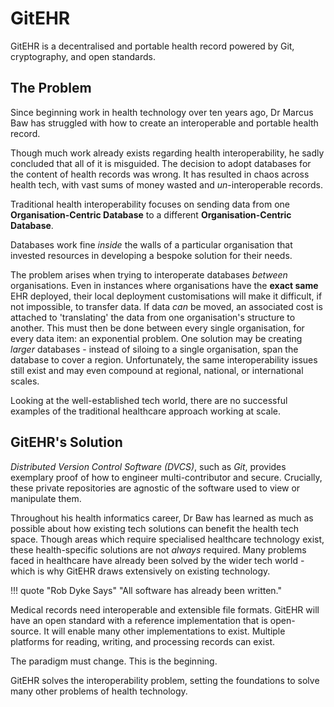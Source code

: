 # GitEHR

GitEHR is a decentralised and portable health record powered by Git, cryptography, and open standards.

## The Problem

Since beginning work in health technology over ten years ago, Dr Marcus Baw has struggled with how to create an interoperable and portable health record.

Though much work already exists regarding health interoperability, he sadly concluded that all of it is misguided. The decision to adopt databases for the content of health records was wrong. It has resulted in chaos across health tech, with vast sums of money wasted and *un*-interoperable records.

Traditional health interoperability focuses on sending data from one **Organisation-Centric Database** to a different **Organisation-Centric Database**.

Databases work fine *inside* the walls of a particular organisation that invested resources in developing a bespoke solution for their needs.

The problem arises when trying to interoperate databases *between* organisations. Even in instances where organisations have the **exact same** EHR deployed, their local deployment customisations will make it difficult, if not impossible, to transfer data. If data *can* be moved, an associated cost is attached to 'translating' the data from one organisation's structure to another. This must then be done between every single organisation, for every data item: an exponential problem. One solution may be creating *larger* databases - instead of siloing to a single organisation, span the database to cover a region. Unfortunately, the same interoperability issues still exist and may even compound at regional, national, or international scales.

Looking at the well-established tech world, there are no successful examples of the traditional healthcare approach working at scale.

## GitEHR's Solution

*Distributed Version Control Software (DVCS)*, such as *Git*, provides exemplary proof of how to engineer multi-contributor and secure. Crucially, these private repositories are agnostic of the software used to view or manipulate them.

Throughout his health informatics career, Dr Baw has learned as much as possible about how existing tech solutions can benefit the health tech space. Though areas which require specialised healthcare technology exist, these health-specific solutions are not *always* required. Many problems faced in healthcare have already been solved by the wider tech world - which is why GitEHR draws extensively on existing technology.

!!! quote "Rob Dyke Says"
    "All software has already been written."

Medical records need interoperable and extensible file formats. GitEHR will have an open standard with a reference implementation that is open-source. It will enable many other implementations to exist. Multiple platforms for reading, writing, and processing records can exist.

The paradigm must change. This is the beginning.

GitEHR solves the interoperability problem, setting the foundations to solve many other problems of health technology.
